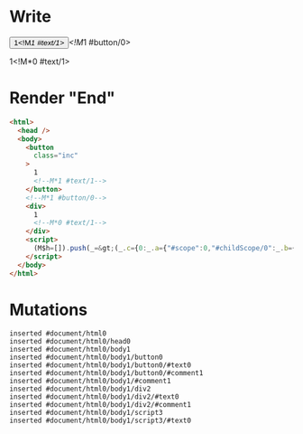 # Write
  <button class=inc>1<!M*1 #text/1></button><!M*1 #button/0><div>1<!M*0 #text/1></div><script>(M$h=[]).push(_=>(_.c={0:_.a={"#scope":0,"#childScope/0":_.b={"#scope":1,x:1}},1:_.b},_.b["/"]=_._["packages/translator-tags/src/__tests__/fixtures/custom-tag-var/template.marko_0_data"](_.a),_.c),[1,"packages/translator-tags/src/__tests__/fixtures/custom-tag-var/components/child.marko_0_x",])</script>


# Render "End"
```html
<html>
  <head />
  <body>
    <button
      class="inc"
    >
      1
      <!--M*1 #text/1-->
    </button>
    <!--M*1 #button/0-->
    <div>
      1
      <!--M*0 #text/1-->
    </div>
    <script>
      (M$h=[]).push(_=&gt;(_.c={0:_.a={"#scope":0,"#childScope/0":_.b={"#scope":1,x:1}},1:_.b},_.b["/"]=_._["packages/translator-tags/src/__tests__/fixtures/custom-tag-var/template.marko_0_data"](_.a),_.c),[1,"packages/translator-tags/src/__tests__/fixtures/custom-tag-var/components/child.marko_0_x",])
    </script>
  </body>
</html>
```

# Mutations
```
inserted #document/html0
inserted #document/html0/head0
inserted #document/html0/body1
inserted #document/html0/body1/button0
inserted #document/html0/body1/button0/#text0
inserted #document/html0/body1/button0/#comment1
inserted #document/html0/body1/#comment1
inserted #document/html0/body1/div2
inserted #document/html0/body1/div2/#text0
inserted #document/html0/body1/div2/#comment1
inserted #document/html0/body1/script3
inserted #document/html0/body1/script3/#text0
```